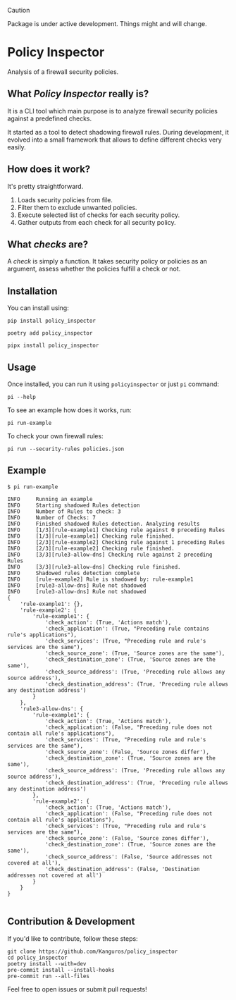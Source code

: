 > [!CAUTION]
> Package is under active development. Things might and will change.

# Policy Inspector

Analysis of a firewall security policies.

## What _Policy Inspector_ really is?

It is a CLI tool which main purpose is to analyze firewall security policies against a predefined checks.

It started as a tool to detect shadowing firewall rules. During development, it evolved
into a small framework that allows to define different checks very easily.

## How does it work?

It's pretty straightforward.

1. Loads security policies from file.
2. Filter them to exclude unwanted policies.
3. Execute selected list of checks for each security policy.
4. Gather outputs from each check for all security policy.

## What _checks_ are?

A _check_ is simply a function. It takes security policy or policies as an argument, assess whether the policies fulfill a check or not.

## Installation

You can install using:

```shell
pip install policy_inspector
```

```shell
poetry add policy_inspector
```

```shell
pipx install policy_inspector
```

## Usage

Once installed, you can run it using `policyinspector` or just `pi` command:

```shell
pi --help
```

To see an example how does it works, run:

```shell
pi run-example
```

To check your own firewall rules:

```shell
pi run --security-rules policies.json
```

## Example

```shell
$ pi run-example

INFO     Running an example
INFO     Starting shadowed Rules detection
INFO     Number of Rules to check: 3
INFO     Number of Checks: 7
INFO     Finished shadowed Rules detection. Analyzing results
INFO     [1/3][rule-example1] Checking rule against 0 preceding Rules
INFO     [1/3][rule-example1] Checking rule finished.
INFO     [2/3][rule-example2] Checking rule against 1 preceding Rules
INFO     [2/3][rule-example2] Checking rule finished.
INFO     [3/3][rule3-allow-dns] Checking rule against 2 preceding Rules
INFO     [3/3][rule3-allow-dns] Checking rule finished.
INFO     Shadowed rules detection complete
INFO     [rule-example2] Rule is shadowed by: rule-example1
INFO     [rule3-allow-dns] Rule not shadowed
INFO     [rule3-allow-dns] Rule not shadowed
{
    'rule-example1': {},
    'rule-example2': {
        'rule-example1': {
            'check_action': (True, 'Actions match'),
            'check_application': (True, "Preceding rule contains rule's applications"),
            'check_services': (True, "Preceding rule and rule's services are the same"),
            'check_source_zone': (True, 'Source zones are the same'),
            'check_destination_zone': (True, 'Source zones are the same'),
            'check_source_address': (True, 'Preceding rule allows any source address'),
            'check_destination_address': (True, 'Preceding rule allows any destination address')
        }
    },
    'rule3-allow-dns': {
        'rule-example1': {
            'check_action': (True, 'Actions match'),
            'check_application': (False, "Preceding rule does not contain all rule's applications"),
            'check_services': (True, "Preceding rule and rule's services are the same"),
            'check_source_zone': (False, 'Source zones differ'),
            'check_destination_zone': (True, 'Source zones are the same'),
            'check_source_address': (True, 'Preceding rule allows any source address'),
            'check_destination_address': (True, 'Preceding rule allows any destination address')
        },
        'rule-example2': {
            'check_action': (True, 'Actions match'),
            'check_application': (False, "Preceding rule does not contain all rule's applications"),
            'check_services': (True, "Preceding rule and rule's services are the same"),
            'check_source_zone': (False, 'Source zones differ'),
            'check_destination_zone': (True, 'Source zones are the same'),
            'check_source_address': (False, 'Source addresses not covered at all'),
            'check_destination_address': (False, 'Destination addresses not covered at all')
        }
    }
}


```

## Contribution & Development

If you'd like to contribute, follow these steps:

```shell
git clone https://github.com/Kanguros/policy_inspector
cd policy_inspector
poetry install --with=dev
pre-commit install --install-hooks
pre-commit run --all-files
```

Feel free to open issues or submit pull requests!
